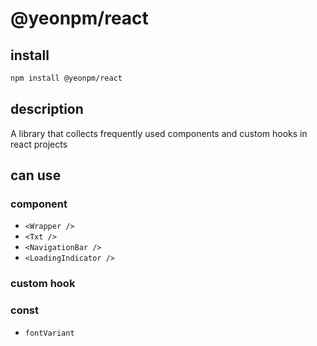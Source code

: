 # @yeonpm/react

## install

```bash
npm install @yeonpm/react
```

## description

A library that collects frequently used components and custom hooks in react projects

## can use

### component

- `<Wrapper />`
- `<Txt />`
- `<NavigationBar />`
- `<LoadingIndicator />`

### custom hook

<!-- - `useDebounce`
- `useInterval`
- `useOutsideClick`
- `useScrollLock`
- `useScrollLock` -->

### const

- `fontVariant`

